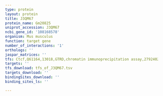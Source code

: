 ```yaml
---
type: protein
layout: protein
title: J3QM67
protein_name: Gm20825
uniprot_accession: J3QM67
ncbi_gene_id: '108168578'
organism: Mus musculus
function: target gene
number_of_interactions: '1'
orthologs: ''
jaspar_matrices: ''
tfs: Ctcf,Q61164,13018,GTRD,chromatin immunoprecipitation assay,27924024%5Buid%5D,No
targets: ''
tfs_download: tfs_of_J3QM67.tsv
targets_download: ''
bindingSites_download: ''
binding_sites_ls: ''

---
```

